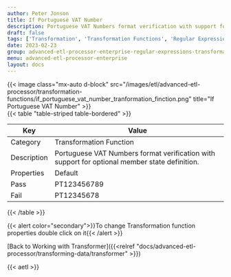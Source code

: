 ```yaml
---
author: Peter Jonson
title: If Portuguese VAT Number
description: Portuguese VAT Numbers format verification with support for optional member state definition
draft: false
tags: ['Transformation', 'Transformation Functions', 'Regular Expressions']
date: 2023-02-23
group: advanced-etl-processor-enterprise-regular-expressions-transformation
menu: advanced-etl-processor-enterprise
layout: docs
---
```


{{< image class="mx-auto d-block"  src="/images/etl/advanced-etl-processor/transformation-functions/if_portuguese_vat_number_tranformation_finction.png" title="If Portuguese VAT Number" >}}
\
{{< table "table-striped table-bordered" >}}

| Key         | Value                                                                                         |
| ----------- | --------------------------------------------------------------------------------------------- |
| Category    | Transformation Function                                                                       |
| Description | Portuguese VAT Numbers format verification with support for optional member state definition. |
| Properties  | Default                                                                                       |
| Pass        | PT123456789                                                                                   |
| Fail        | PT12345678                                                                                    |

{{< /table >}}

{{< alert color="secondary">}}To change Transformation function properties double click on it{{< /alert >}}

[Back to Working with Transformer]({{<relref "docs/advanced-etl-processor/transforming-data/transformer" >}})

{{< aetl >}}
